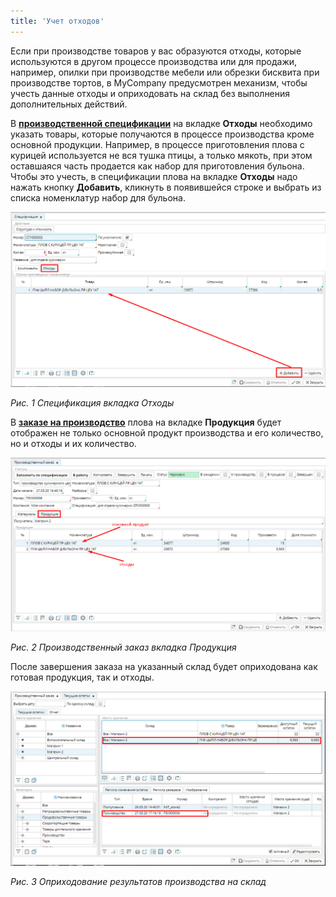 ```yaml
---
title: 'Учет отходов'
---
```


Если при производстве товаров у вас образуются отходы, которые используются в другом процессе производства или для продажи, например, опилки при производстве мебели или обрезки бисквита при производстве тортов, в MyCompany предусмотрен механизм, чтобы учесть данные отходы и оприходовать на склад без выполнения дополнительных действий.

В [**производственной спецификации**](Bills_of_Materials.md) на вкладке **Отходы** необходимо указать товары, которые получаются в процессе производства кроме основной продукции. Например, в процессе приготовления плова с курицей используется не вся тушка птицы, а только мякоть, при этом оставшаяся часть продается как набор для приготовления бульона. Чтобы это учесть, в спецификации плова на вкладке **Отходы** надо нажать кнопку **Добавить**, кликнуть в появившейся строке и выбрать из списка номенклатур набор для бульона.

![](images/Byproducts_1.png)

*Рис. 1 Спецификация вкладка Отходы*

  

В **[заказе на производство](Manufacturing_order.md)** плова на вкладке **Продукция** будет отображен не только основной продукт производства и его количество, но и отходы и их количество.

![](images/Byproducts_2.png)

*Рис. 2 Производственный заказ вкладка Продукция*

  

После завершения заказа на указанный склад будет оприходована как готовая продукция, так и отходы.

![](images/Byproducts_3.png)

*Рис. 3 Оприходование результатов производства на склад*

  

  


